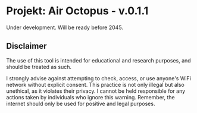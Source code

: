 # Projekt: Air Octopus - v.0.1.1

Under development. Will be ready before 2045.



## Disclaimer
The use of this tool is intended for educational and research purposes, and should be treated as such.

I strongly advise against attempting to check, access, or use anyone's WiFi network without explicit consent. This practice is not only illegal but also unethical, as it violates their privacy. I cannot be held responsible for any actions taken by individuals who ignore this warning. Remember, the internet should only be used for positive and legal purposes.